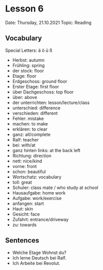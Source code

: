 # Lesson 6

Date: Thursday, 21.10.2021
Topic: Reading

## Vocabulary

Special Letters: ä ö ü ß

- Herbst: autumn
- Frühling: spring
- der stock: floor
- Etage: floor
- Erdgeschoss: ground floor
- Erster Etage: first floor
- über Dachgeschoss: top floor
- über: above
- der unterrichten: lesson/lecture/class
- unterschied: difference
- verschieden: different
- Fehler: mistake
- machen: to make
- erklären: to clear
- ganz: all/complete
- Ralf: teacher
- bei: with/at
- ganz hinten links: at the back left
- Richtung: direction
- nett: nice/kind
- vorne: front
- schon: beautiful
- Wortschatz: vocabulary
- toll: great
- Schuler: class mate / who study at school
- Hausaufgabe: home work
- Aufgabe: work/exercise
- anfangen: start
- Haut: skin
- Gesicht: face
- Zufahrt: entrance/driveway
- zu: towards

## Sentences

- Welche Etage Wohnst du?
- Ich lerne Deutsch bei Ralf.
- Ich Arbeite bei Revolut.

